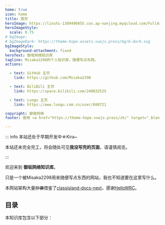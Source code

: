 ```yaml
---
home: true
icon: home
title: 首页
heroImage: https://linshi-1309490855.cos.ap-nanjing.myqcloud.com/FullArasakaComed.png
heroImageStyle:
  scale: 0.75
# bgImage: 
# bgImageDark: https://theme-hope-assets.vuejs.press/bg/6-dark.svg
bgImageStyle:
  background-attachment: fixed
heroText: 御坂网络知识库
tagline: Misaka2298的个人知识库，随便写点东西。
actions:

  - text: GitHub 主页
    link: https://github.com/Misaka2298

  - text: BiliBili 主页
    link: https://space.bilibili.com/240832525

  - text: Luogu 主页
    link: https://www.luogu.com.cn/user/680721

copyright: 御坂网络
footer: 使用 <a href="https://theme-hope.vuejs.press/zh/" target="_blank">VuePress Theme Hope</a> 主题 | MIT 协议, 版权所有 © 2025-至今 Misaka2298

---
```


::: info 本站还处于早期开发中☆Kira~

本站还未完全完工，将会随处可见**我没写完的页面**，请谨慎阅览。

:::

欢迎来到 **御坂网络知识库**。

只是一个被Misaka2298用来随便写点东西的网站，我也不知道要在这里写什么。

本网站架构大量~~抄袭~~借鉴了[classisland-docs-next](https://github.com/ClassIsland/classisland-docs-next)，感谢[HelloWRC](https://github.com/HelloWRC)。

## 目录

本知识库包含以下部分：

<div class="vp-card-container">
  <VPCard
    title="关于本站&站长&御坂网络"
    desc="了解关于这里的一切。"
    link="./about/"
  />
  <VPCard
    title="十七中机房"
    desc="了解十七中机房电脑的各种神奇操作。"
    link="./17cm/"
  />
</div>
